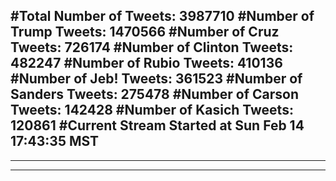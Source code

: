 #Total Number of Tweets: 3987710 
#Number of Trump Tweets: 1470566
#Number of Cruz Tweets: 726174
#Number of Clinton Tweets: 482247
#Number of Rubio Tweets: 410136
#Number of Jeb! Tweets: 361523
#Number of Sanders Tweets: 275478
#Number of Carson Tweets: 142428
#Number of Kasich Tweets: 120861
#Current Stream Started at Sun Feb 14 17:43:35 MST
---
---
---
